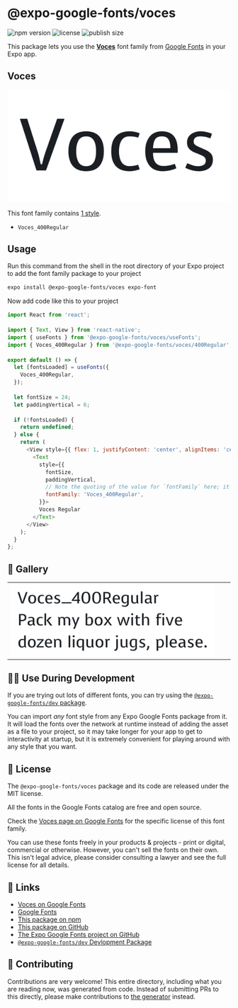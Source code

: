 # @expo-google-fonts/voces

![npm version](https://flat.badgen.net/npm/v/@expo-google-fonts/voces)
![license](https://flat.badgen.net/github/license/expo/google-fonts)
![publish size](https://flat.badgen.net/packagephobia/install/@expo-google-fonts/voces)

This package lets you use the [**Voces**](https://fonts.google.com/specimen/Voces) font family from [Google Fonts](https://fonts.google.com/) in your Expo app.

## Voces

![Voces](./font-family.png)

This font family contains [1 style](#-gallery).

- `Voces_400Regular`

## Usage

Run this command from the shell in the root directory of your Expo project to add the font family package to your project
```sh
expo install @expo-google-fonts/voces expo-font
```

Now add code like this to your project
```js
import React from 'react';

import { Text, View } from 'react-native';
import { useFonts } from '@expo-google-fonts/voces/useFonts';
import { Voces_400Regular } from '@expo-google-fonts/voces/400Regular';

export default () => {
  let [fontsLoaded] = useFonts({
    Voces_400Regular,
  });

  let fontSize = 24;
  let paddingVertical = 6;

  if (!fontsLoaded) {
    return undefined;
  } else {
    return (
      <View style={{ flex: 1, justifyContent: 'center', alignItems: 'center' }}>
        <Text
          style={{
            fontSize,
            paddingVertical,
            // Note the quoting of the value for `fontFamily` here; it expects a string!
            fontFamily: 'Voces_400Regular',
          }}>
          Voces Regular
        </Text>
      </View>
    );
  }
};

```

## 🔡 Gallery


||||
|-|-|-|
|![Voces_400Regular](.//400Regular/Voces_400Regular.ttf.png)||||


## 👩‍💻 Use During Development

If you are trying out lots of different fonts, you can try using the [`@expo-google-fonts/dev` package](https://github.com/freeboub/google-fonts/tree/master/font-packages/dev#readme).

You can import *any* font style from any Expo Google Fonts package from it. It will load the fonts
over the network at runtime instead of adding the asset as a file to your project, so it may take longer
for your app to get to interactivity at startup, but it is extremely convenient
for playing around with any style that you want.

## 📖 License

The `@expo-google-fonts/voces` package and its code are released under the MIT license.

All the fonts in the Google Fonts catalog are free and open source.

Check the [Voces page on Google Fonts](https://fonts.google.com/specimen/Voces) for the specific license of this font family.

You can use these fonts freely in your products & projects - print or digital, commercial or otherwise. However, you can't sell the fonts on their own. This isn't legal advice, please consider consulting a lawyer and see the full license for all details.

## 🔗 Links

- [Voces on Google Fonts](https://fonts.google.com/specimen/Voces)
- [Google Fonts](https://fonts.google.com/)
- [This package on npm](https://www.npmjs.com/package/@expo-google-fonts/voces)
- [This package on GitHub](https://github.com/freeboub/google-fonts/tree/master/font-packages/voces)
- [The Expo Google Fonts project on GitHub](https://github.com/freeboub/google-fonts)
- [`@expo-google-fonts/dev` Devlopment Package](https://github.com/freeboub/google-fonts/tree/master/font-packages/dev)

## 🤝 Contributing

Contributions are very welcome! This entire directory, including what you are reading now, was generated from code. Instead of submitting PRs to this directly, please make contributions to [the generator](https://github.com/freeboub/google-fonts/tree/master/packages/generator) instead.
